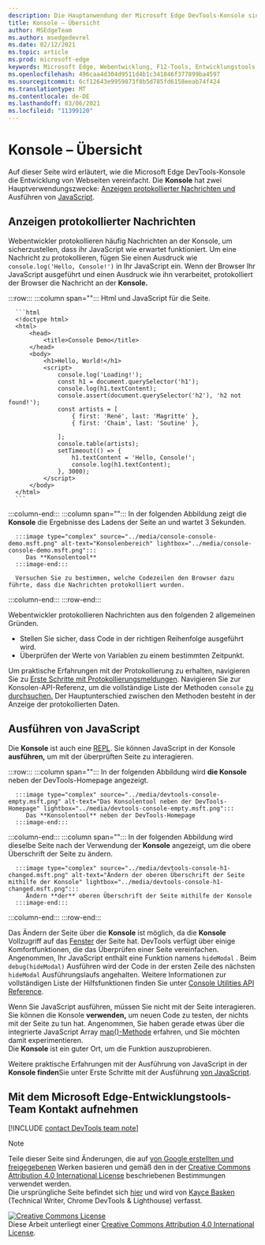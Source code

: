 ```yaml
---
description: Die Hauptanwendung der Microsoft Edge DevTools-Konsole sind die Protokollierung von Nachrichten und das Ausführen von JavaScript.
title: Konsole – Übersicht
author: MSEdgeTeam
ms.author: msedgedevrel
ms.date: 02/12/2021
ms.topic: article
ms.prod: microsoft-edge
keywords: Microsoft Edge, Webentwicklung, F12-Tools, Entwicklungstools
ms.openlocfilehash: 496caa4d304d9511d4b1c341846f377899ba4597
ms.sourcegitcommit: 6cf12643e9959873f8b5d785fd6158eeab74f424
ms.translationtype: MT
ms.contentlocale: de-DE
ms.lasthandoff: 03/06/2021
ms.locfileid: "11399120"
---
```

<!-- Copyright Kayce Basques 

   Licensed under the Apache License, Version 2.0 (the "License");
   you may not use this file except in compliance with the License.
   You may obtain a copy of the License at

       https://www.apache.org/licenses/LICENSE-2.0

   Unless required by applicable law or agreed to in writing, software
   distributed under the License is distributed on an "AS IS" BASIS,
   WITHOUT WARRANTIES OR CONDITIONS OF ANY KIND, either express or implied.
   See the License for the specific language governing permissions and
   limitations under the License.  -->

# <a name="console-overview"></a>Konsole – Übersicht  

  

Auf dieser Seite wird erläutert, wie die Microsoft Edge DevTools-Konsole die Entwicklung von Webseiten vereinfacht.  Die **Konsole** hat zwei Hauptverwendungszwecke: [Anzeigen protokollierter Nachrichten und](#viewing-logged-messages) Ausführen von [JavaScript](#running-javascript).  

## <a name="viewing-logged-messages"></a>Anzeigen protokollierter Nachrichten  

Webentwickler protokollieren häufig Nachrichten an der Konsole, um sicherzustellen, dass ihr JavaScript wie erwartet funktioniert.  Um eine Nachricht zu protokollieren, fügen Sie einen Ausdruck wie `console.log('Hello, Console!')` in Ihr JavaScript ein.  Wenn der Browser Ihr JavaScript ausgeführt und einen Ausdruck wie ihn verarbeitet, protokolliert der Browser die Nachricht an der **Konsole.**  

:::row:::
   :::column span="":::
      Html und JavaScript für die Seite.  
      
      ```html
      <!doctype html>
      <html>
          <head>
              <title>Console Demo</title>
          </head>
          <body>
              <h1>Hello, World!</h1>
              <script>
                  console.log('Loading!');
                  const h1 = document.querySelector('h1');
                  console.log(h1.textContent);
                  console.assert(document.querySelector('h2'), 'h2 not found!');
                  const artists = [
                      { first: 'René', last: 'Magritte' },
                      { first: 'Chaim', last: 'Soutine' },
                        
                  ];
                  console.table(artists);
                  setTimeout(() => {
                      h1.textContent = 'Hello, Console!';
                      console.log(h1.textContent);
                  }, 3000);
              </script>
          </body>
      </html>
      ```  
   :::column-end:::
   :::column span="":::
      In der folgenden Abbildung zeigt die **Konsole** die Ergebnisse des Ladens der Seite an und wartet 3 Sekunden.  
      
      :::image type="complex" source="../media/console-console-demo.msft.png" alt-text="Konsolenbereich" lightbox="../media/console-console-demo.msft.png":::
         Das **Konsolentool**  
      :::image-end:::  
      
      Versuchen Sie zu bestimmen, welche Codezeilen den Browser dazu führte, dass die Nachrichten protokolliert wurden.  
   :::column-end:::
:::row-end:::  

Webentwickler protokollieren Nachrichten aus den folgenden 2 allgemeinen Gründen.  

*   Stellen Sie sicher, dass Code in der richtigen Reihenfolge ausgeführt wird.  
*   Überprüfen der Werte von Variablen zu einem bestimmten Zeitpunkt.  

Um praktische Erfahrungen mit der Protokollierung zu erhalten, navigieren Sie zu [Erste Schritte mit Protokollierungsmeldungen][DevtoolsConsoleLoggingMessages].  Navigieren Sie zur Konsolen-API-Referenz, um die vollständige Liste der Methoden `console` [zu durchsuchen.][DevToolsConsoleAPI]  Der Hauptunterschied zwischen den Methoden besteht in der Anzeige der protokollierten Daten.  

## <a name="running-javascript"></a>Ausführen von JavaScript  

Die **Konsole** ist auch eine [REPL][WikiREPLoop].  Sie können JavaScript in der Konsole **ausführen,** um mit der überprüften Seite zu interagieren.   

:::row:::
   :::column span="":::
      In der folgenden Abbildung wird **die Konsole** neben der DevTools-Homepage angezeigt.  
      
      :::image type="complex" source="../media/devtools-console-empty.msft.png" alt-text="Das Konsolentool neben der DevTools-Homepage" lightbox="../media/devtools-console-empty.msft.png":::
         Das **Konsolentool** neben der DevTools-Homepage  
      :::image-end:::  
   :::column-end:::
   :::column span="":::
      In der folgenden Abbildung wird dieselbe Seite nach der Verwendung der **Konsole** angezeigt, um die obere Überschrift der Seite zu ändern.
      
      :::image type="complex" source="../media/devtools-console-h1-changed.msft.png" alt-text="Ändern der oberen Überschrift der Seite mithilfe der Konsole" lightbox="../media/devtools-console-h1-changed.msft.png":::
         Ändern **der** oberen Überschrift der Seite mithilfe der Konsole  
      :::image-end:::  
   :::column-end:::
:::row-end:::

Das Ändern der Seite über die **Konsole** ist möglich, da die **Konsole** Vollzugriff auf das [Fenster][MDNWindow] der Seite hat.  DevTools verfügt über einige Komfortfunktionen, die das Überprüfen einer Seite vereinfachen.  Angenommen, Ihr JavaScript enthält eine Funktion namens `hideModal` .  Beim `debug(hideModal)` Ausführen wird der Code in der ersten Zeile des nächsten `hideModal` Ausführungslaufs angehalten.  Weitere Informationen zur vollständigen Liste der Hilfsfunktionen finden Sie unter [Console Utilities API Reference][DevtoolsConsoleUtilitiesDebug].  

Wenn Sie JavaScript ausführen, müssen Sie nicht mit der Seite interagieren.  Sie können die Konsole **verwenden,** um neuen Code zu testen, der nichts mit der Seite zu tun hat.  Angenommen, Sie haben gerade etwas über die integrierte JavaScript Array [map()-Methode][MDNMap] erfahren, und Sie möchten damit experimentieren.  
Die **Konsole** ist ein guter Ort, um die Funktion auszuprobieren.  

Weitere praktische Erfahrungen mit der Ausführung von JavaScript in der **Konsole finden**Sie unter Erste Schritte mit der Ausführung [von JavaScript][DevtoolsConsoleRunningJavascript].  

## <a name="getting-in-touch-with-the-microsoft-edge-devtools-team"></a>Mit dem Microsoft Edge-Entwicklungstools-Team Kontakt aufnehmen  

[!INCLUDE [contact DevTools team note](../includes/contact-devtools-team-note.md)]  

<!-- links -->  

[DevToolsConsoleAPI]: ./api.md "Konsolen-API-| Microsoft Docs"  
[DevtoolsConsoleLoggingMessages]: ./log.md "Erste Schritte mit der Protokollierung von Nachrichten in der | Microsoft Docs"  
[DevtoolsConsoleRunningJavascript]: ./javascript.md "Erste Schritte mit der Ausführung von JavaScript in der Konsolenkonsole | Microsoft Docs"  
[DevtoolsConsoleUtilitiesDebug]: ./utilities.md#debug "debug – Apireferenz für Konsolenprogramme | Microsoft Docs"  

[MDNMap]: https://developer.mozilla.org/docs/Web/JavaScript/Reference/Global_Objects/Array/map "Array.prototype.map() | MDN"  
[MDNWindow]: https://developer.mozilla.org/docs/Web/API/Window "Fenster | MDN"  

[WikiREPLoop]: https://en.wikipedia.org/wiki/Read%E2%80%93eval%E2%80%93print_loop "Lese-eval-print-Schleife – Wikipedia"  

> [!NOTE]
> Teile dieser Seite sind Änderungen, die auf [von Google erstellten und freigegebenen][GoogleSitePolicies] Werken basieren und gemäß den in der [Creative Commons Attribution 4.0 International License][CCA4IL] beschriebenen Bestimmungen verwendet werden.  
> Die ursprüngliche Seite befindet sich [hier](https://developers.google.com/web/tools/chrome-devtools/console/index) und wird von [Kayce Basken][KayceBasques] \(Technical Writer, Chrome DevTools \& Lighthouse\) verfasst.  

[![Creative Commons License][CCby4Image]][CCA4IL]  
Diese Arbeit unterliegt einer [Creative Commons Attribution 4.0 International License][CCA4IL].  

[CCA4IL]: https://creativecommons.org/licenses/by/4.0  
[CCby4Image]: https://i.creativecommons.org/l/by/4.0/88x31.png  
[GoogleSitePolicies]: https://developers.google.com/terms/site-policies  
[KayceBasques]: https://developers.google.com/web/resources/contributors/kaycebasques  

